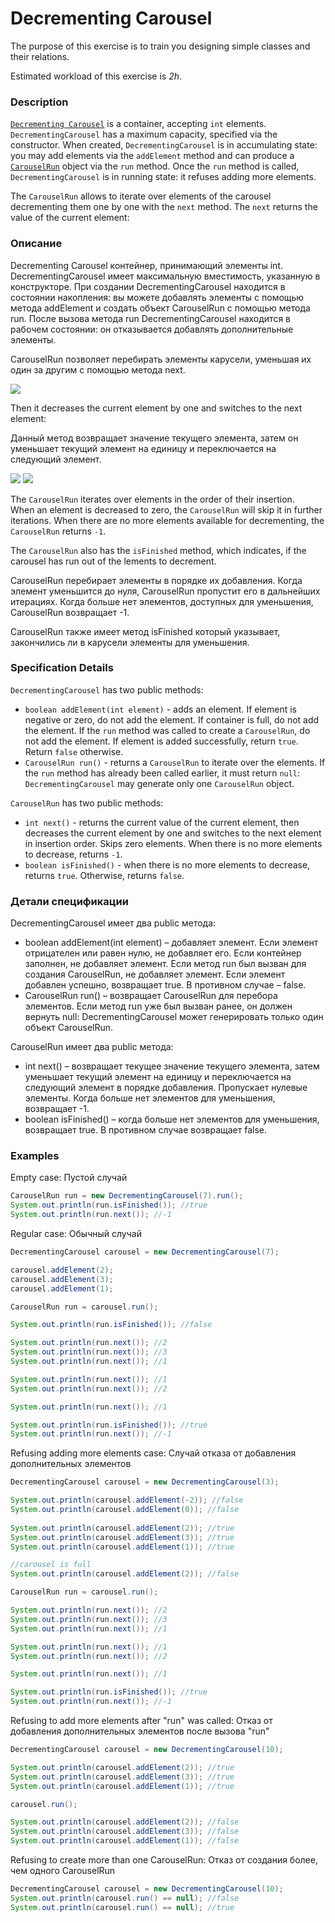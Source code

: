 # Decrementing Carousel

The purpose of this exercise is to train you designing simple classes and their relations.

Estimated workload of this exercise is _2h_.

### Description

[`Decrementing Carousel`](src/main/java/com/epam/rd/autotasks/DecrementingCarousel.java) is a container, accepting `int` elements.
`DecrementingCarousel` has a maximum capacity, specified via the constructor.
When created, `DecrementingCarousel` is in accumulating state: you may add elements via the `addElement` method and can produce a [`CarouselRun`](src/main/java/com/epam/rd/autotasks/CarouselRun.java) object via the `run` method.
Once the `run` method is called, `DecrementingCarousel` is in running state: it refuses adding more elements.

The `CarouselRun` allows to iterate over elements of the carousel decrementing them one by one with the `next` method.
The `next` returns the value of the current element:

### Описание

Decrementing Carousel контейнер, принимающий элементы int. DecrementingCarousel имеет максимальную вместимость, указанную в конструкторе. При создании DecrementingCarousel находится в состоянии накопления: вы можете добавлять элементы с помощью метода addElement и создать объект CarouselRun с помощью метода run. После вызова метода run DecrementingCarousel находится в рабочем состоянии: он отказывается добавлять дополнительные элементы.

CarouselRun позволяет перебирать элементы карусели, уменьшая их один за другим с помощью метода next.

![](dc-step1.png)

Then it decreases the current element by one and switches to the next element:

Данный метод возвращает значение текущего элемента, затем он уменьшает текущий элемент на единицу и переключается на следующий элемент.

![](dc-step2.png)
![](dc-step3.png)

The `CarouselRun` iterates over elements in the order of their insertion.  
When an element is decreased to zero, the `CarouselRun` will skip it in further iterations.
When there are no more elements available for decrementing, the `CarouselRun` returns `-1`.

The `CarouselRun` also has the `isFinished` method, which indicates, if the carousel has run out of the lements to decrement.

CarouselRun перебирает элементы в порядке их добавления. Когда элемент уменьшится до нуля, CarouselRun пропустит его в дальнейших итерациях. Когда больше нет элементов, доступных для уменьшения, CarouselRun возвращает -1.

CarouselRun также имеет метод isFinished который указывает, закончились ли в карусели элементы для уменьшения.


### Specification Details
`DecrementingCarousel` has two public methods:
- `boolean addElement(int element)` - adds an element. 
  If element is negative or zero, do not add the element.
  If container is full, do not add the element.
  If the `run` method was called to create a `CarouselRun`, do not add the element.
  If element is added successfully, return `true`. Return `false` otherwise.
- `CarouselRun run()` - returns a `CarouselRun` to iterate over the elements.
  If the `run` method has already been called earlier, it must return `null`:
  `DecrementingCarousel` may generate only one `CarouselRun` object.

`CarouselRun` has two public methods:
- `int next()` - returns the current value of the current element, 
  then decreases the current element by one and switches to the next element in insertion order.
  Skips zero elements. When there is no more elements to decrease, returns `-1`.
- `boolean isFinished()` - when there is no more elements to decrease, returns `true`. Otherwise, returns `false`.

### Детали спецификации

DecrementingCarousel имеет два public метода:

- boolean addElement(int element) – добавляет элемент. Если элемент отрицателен или равен нулю, не добавляет его. Если контейнер заполнен, не добавляет элемент. Если метод run был вызван для создания CarouselRun, не добавляет элемент. Если элемент добавлен успешно, возвращает true. В противном случае – false.
- CarouselRun run() – возвращает CarouselRun для перебора элементов. Если метод run уже был вызван ранее, он должен вернуть null: DecrementingCarousel может генерировать только один объект CarouselRun.

CarouselRun имеет два public метода:

- int next() – возвращает текущее значение текущего элемента, затем уменьшает текущий элемент на единицу и переключается на следующий элемент в порядке добавления. Пропускает нулевые элементы. Когда больше нет элементов для уменьшения, возвращает -1.
- boolean isFinished() – когда больше нет элементов для уменьшения, возвращает true. В противном случае возвращает false.


### Examples

Empty case: Пустой случай
```java
CarouselRun run = new DecrementingCarousel(7).run();
System.out.println(run.isFinished()); //true
System.out.println(run.next()); //-1
```

Regular case: Обычный случай
```java
DecrementingCarousel carousel = new DecrementingCarousel(7);

carousel.addElement(2);
carousel.addElement(3);
carousel.addElement(1);

CarouselRun run = carousel.run();

System.out.println(run.isFinished()); //false

System.out.println(run.next()); //2
System.out.println(run.next()); //3
System.out.println(run.next()); //1

System.out.println(run.next()); //1
System.out.println(run.next()); //2

System.out.println(run.next()); //1

System.out.println(run.isFinished()); //true
System.out.println(run.next()); //-1
```

Refusing adding more elements case: Случай отказа от добавления дополнительных элементов
```java
DecrementingCarousel carousel = new DecrementingCarousel(3);

System.out.println(carousel.addElement(-2)); //false
System.out.println(carousel.addElement(0)); //false
        
System.out.println(carousel.addElement(2)); //true
System.out.println(carousel.addElement(3)); //true
System.out.println(carousel.addElement(1)); //true

//carousel is full
System.out.println(carousel.addElement(2)); //false

CarouselRun run = carousel.run();

System.out.println(run.next()); //2
System.out.println(run.next()); //3
System.out.println(run.next()); //1

System.out.println(run.next()); //1
System.out.println(run.next()); //2

System.out.println(run.next()); //1

System.out.println(run.isFinished()); //true
System.out.println(run.next()); //-1
```

Refusing to add more elements after "run" was called: Отказ от добавления дополнительных элементов после вызова "run"
```java
DecrementingCarousel carousel = new DecrementingCarousel(10);

System.out.println(carousel.addElement(2)); //true
System.out.println(carousel.addElement(3)); //true
System.out.println(carousel.addElement(1)); //true

carousel.run();

System.out.println(carousel.addElement(2)); //false
System.out.println(carousel.addElement(3)); //false
System.out.println(carousel.addElement(1)); //false
```

Refusing to create more than one CarouselRun: Отказ от создания более, чем одного CarouselRun
```java
DecrementingCarousel carousel = new DecrementingCarousel(10);
System.out.println(carousel.run() == null); //false
System.out.println(carousel.run() == null); //true
```
